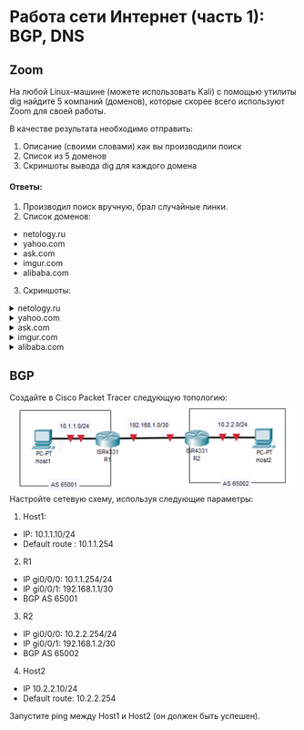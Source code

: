 # Работа сети Интернет (часть 1): BGP, DNS
## Zoom
На любой Linux-машине (можете использовать Kali) с помощью утилиты dig найдите 5 компаний (доменов), которые скорее всего используют Zoom для своей работы.

В качестве результата необходимо отправить:

1. Описание (своими словами) как вы производили поиск
2. Список из 5 доменов
3. Скриншоты вывода dig для каждого домена

#### Ответы:
1. Производил поиск вручную, брал случайные линки.
2. Список доменов:
- netology.ru
- yahoo.com
- ask.com
- imgur.com
- alibaba.com
3. Скриншоты:

<details><summary>netology.ru</summary>
<p>
    <img src=BGPimages/BGPnetology.png>
</p>
</details>

<details><summary>yahoo.com</summary>
<p>
    <img src=BGPimages/BGPyahoo.png>
</p>
</details>

<details><summary>ask.com</summary>
<p>
    <img src=BGPimages/BGPask.png>
</p>
</details>

<details><summary>imgur.com</summary>
<p>
    <img src=BGPimages/BGPimgur.png>
</p>
</details>

<details><summary>alibaba.com</summary>
<p>
    <img src=BGPimages/BGPalibaba.png>
</p>
</details>

## BGP
Создайте в Cisco Packet Tracer следующую топологию:
![BGPscheme.png](..%2F..%2Fimages%2FBGPscheme.png)
Настройте сетевую схему, используя следующие параметры:

1. Host1:
- IP: 10.1.1.10/24
- Default route : 10.1.1.254
2. R1
- IP gi0/0/0: 10.1.1.254/24
- IP gi0/0/1: 192.168.1.1/30
- BGP AS 65001
3. R2
- IP gi0/0/0: 10.2.2.254/24
- IP gi0/0/1: 192.168.1.2/30
- BGP AS 65002
4. Host2
- IP 10.2.2.10/24
- Default route: 10.2.2.254

Запустите ping между Host1 и Host2 (он должен быть успешен).
